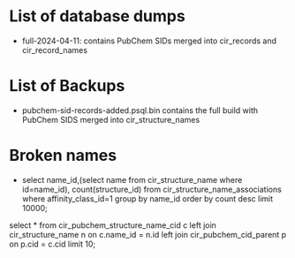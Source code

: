 # List of database dumps

* full-2024-04-11: contains PubChem SIDs merged into cir_records and cir_record_names

# List of Backups

* pubchem-sid-records-added.psql.bin contains the full build with PubChem SIDS merged into cir_structure_names


# Broken names

* select name_id,(select name from cir_structure_name where id=name_id), count(structure_id) from cir_structure_name_associations where affinity_class_id=1 group by name_id order by count desc limit 10000;

select * from cir_pubchem_structure_name_cid c left join cir_structure_name n on c.name_id = n.id left join cir_pubchem_cid_parent p on p.cid = c.cid limit 10;